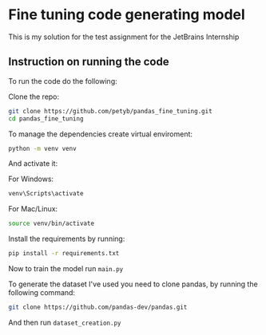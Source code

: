 # Fine tuning code generating model

This is my solution for the test assignment for the JetBrains Internship

## Instruction on running the code

To run the code do the following:

Clone the repo:
```bash
git clone https://github.com/petyb/pandas_fine_tuning.git
cd pandas_fine_tuning
```
To manage the dependencies create virtual enviroment:
```bash
python -m venv venv
```
And activate it:

For Windows: 
```bash
venv\Scripts\activate
```
For Mac/Linux:
```bash
source venv/bin/activate
```
Install the requirements by running:
```bash
pip install -r requirements.txt
```
Now to train the model run ```main.py```

To generate the dataset I've used you need to clone pandas, by running the following command:
```bash
git clone https://github.com/pandas-dev/pandas.git
```
And then run ```dataset_creation.py```
